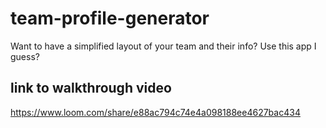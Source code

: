 # team-profile-generator
Want to have a simplified layout of your team and their info? Use this app I guess?

## link to walkthrough video
https://www.loom.com/share/e88ac794c74e4a098188ee4627bac434
